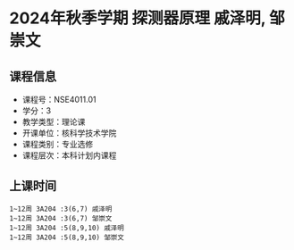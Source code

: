 # 2024年秋季学期 探测器原理 戚泽明, 邹崇文






## 课程信息

- 课程号：NSE4011.01
- 学分：3
- 教学类型：理论课
- 开课单位：核科学技术学院
- 课程类别：专业选修
- 课程层次：本科计划内课程

## 上课时间

```
1~12周 3A204 :3(6,7) 戚泽明
1~12周 3A204 :3(6,7) 邹崇文
1~12周 3A204 :5(8,9,10) 戚泽明
1~12周 3A204 :5(8,9,10) 邹崇文
```

